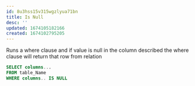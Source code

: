 ```yaml
---
id: 8u3hss15v315wgzlyua71bn
title: Is Null
desc: ''
updated: 1674105182166
created: 1674102795205
---
```


Runs a where clause and if value is null in the column described the where clause will return that row from relation

```Sql
SELECT columns... 
FROM table_Name 
WHERE columns.. IS NULL
```
